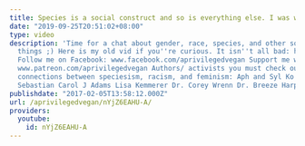 ```yaml
---
title: Species is a social construct and so is everything else. I was wrong.
date: "2019-09-25T20:51:02+08:00"
type: video
description: 'Time for a chat about gender, race, species, and other socially constructed
  things ;) Here is my old vid if you''re curious. It isn''t all bad: https://www.youtube.com/watch?v=Ns6iGc3n38c
  Follow me on Facebook: www.facebook.com/aprivilegedvegan Support me with $$$ :D
  www.patreon.com/aprivilegedvegan Authors/ activists you must check out! (Re)thinking
  connections between speciesism, racism, and feminism: Aph and Syl Ko Christopher
  Sebastian Carol J Adams Lisa Kemmerer Dr. Corey Wrenn Dr. Breeze Harper'
publishdate: "2017-02-05T13:58:12.000Z"
url: /aprivilegedvegan/nYjZ6EAHU-A/
providers:
  youtube:
    id: nYjZ6EAHU-A
---
```

